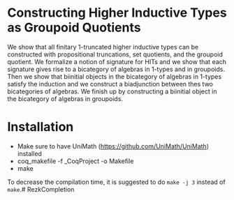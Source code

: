 # Constructing Higher Inductive Types as Groupoid Quotients

We show that all finitary 1-truncated higher inductive types can be constructed with propositional truncations, set quotients, and the groupoid quotient. We formalize a notion of signature for HITs and we show that each signature gives rise to a bicategory of algebras in 1-types and in groupoids. Then we show that biinitial objects in the bicategory of algebras in 1-types satisfy the induction and we construct a biadjunction between thes two bicategories of algebras. We finish up by constructing a biinitial object in the bicategory of algebras in groupoids.

# Installation

- Make sure to have UniMath (https://github.com/UniMath/UniMath) installed
- coq_makefile -f _CoqProject -o Makefile
- make

To decrease the compilation time, it is suggested to do `make -j 3` instead of `make`.# RezkCompletion
